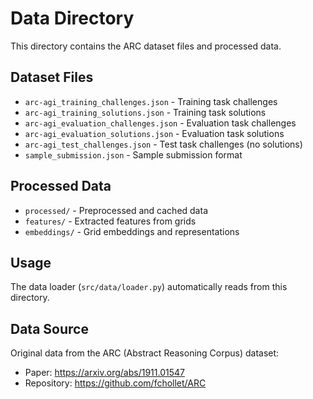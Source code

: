 # Data Directory

This directory contains the ARC dataset files and processed data.

## Dataset Files

- `arc-agi_training_challenges.json` - Training task challenges
- `arc-agi_training_solutions.json` - Training task solutions
- `arc-agi_evaluation_challenges.json` - Evaluation task challenges
- `arc-agi_evaluation_solutions.json` - Evaluation task solutions
- `arc-agi_test_challenges.json` - Test task challenges (no solutions)
- `sample_submission.json` - Sample submission format

## Processed Data

- `processed/` - Preprocessed and cached data
- `features/` - Extracted features from grids
- `embeddings/` - Grid embeddings and representations

## Usage

The data loader (`src/data/loader.py`) automatically reads from this directory.

## Data Source

Original data from the ARC (Abstract Reasoning Corpus) dataset:

- Paper: https://arxiv.org/abs/1911.01547
- Repository: https://github.com/fchollet/ARC
